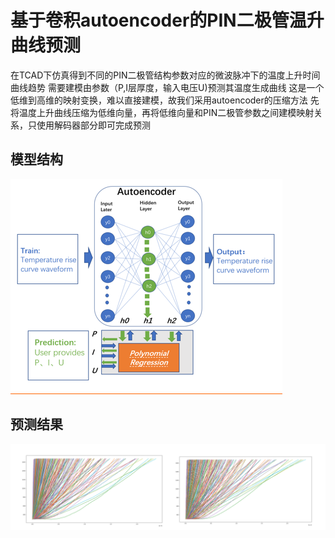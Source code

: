 # 基于卷积autoencoder的PIN二极管温升曲线预测

在TCAD下仿真得到不同的PIN二极管结构参数对应的微波脉冲下的温度上升时间曲线趋势
需要建模由参数（P,I层厚度，输入电压U)预测其温度生成曲线
这是一个低维到高维的映射变换，难以直接建模，故我们采用autoencoder的压缩方法
先将温度上升曲线压缩为低维向量，再将低维向量和PIN二极管参数之间建模映射关系，只使用解码器部分即可完成预测


## 模型结构
![img_1.png](img_1.png)
## 预测结果
![img_2.png](img_2.png)













